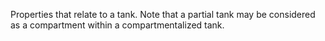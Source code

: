 ﻿Properties that relate to a tank. Note that a partial tank may be considered as a compartment within a compartmentalized tank.
